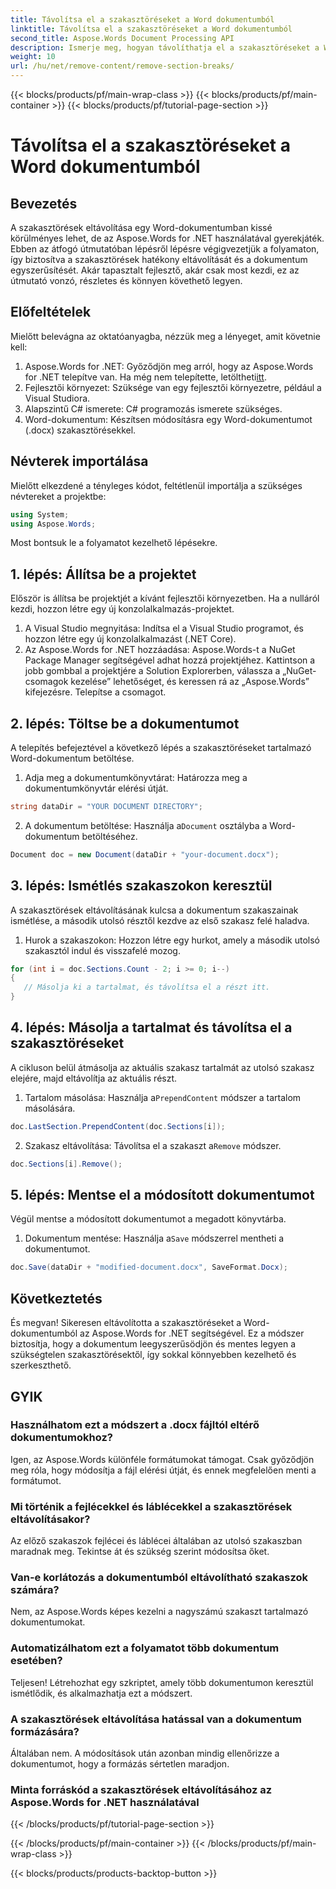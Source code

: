```yaml
---
title: Távolítsa el a szakasztöréseket a Word dokumentumból
linktitle: Távolítsa el a szakasztöréseket a Word dokumentumból
second_title: Aspose.Words Document Processing API
description: Ismerje meg, hogyan távolíthatja el a szakasztöréseket a Word dokumentumokból az Aspose.Words for .NET használatával. Ez a részletes, lépésenkénti útmutató biztosítja a zökkenőmentes dokumentumkezelést és -szerkesztést.
weight: 10
url: /hu/net/remove-content/remove-section-breaks/
---
```


{{< blocks/products/pf/main-wrap-class >}}
{{< blocks/products/pf/main-container >}}
{{< blocks/products/pf/tutorial-page-section >}}

# Távolítsa el a szakasztöréseket a Word dokumentumból

## Bevezetés

A szakasztörések eltávolítása egy Word-dokumentumban kissé körülményes lehet, de az Aspose.Words for .NET használatával gyerekjáték. Ebben az átfogó útmutatóban lépésről lépésre végigvezetjük a folyamaton, így biztosítva a szakasztörések hatékony eltávolítását és a dokumentum egyszerűsítését. Akár tapasztalt fejlesztő, akár csak most kezdi, ez az útmutató vonzó, részletes és könnyen követhető legyen.

## Előfeltételek

Mielőtt belevágna az oktatóanyagba, nézzük meg a lényeget, amit követnie kell:

1.  Aspose.Words for .NET: Győződjön meg arról, hogy az Aspose.Words for .NET telepítve van. Ha még nem telepítette, letöltheti[itt](https://releases.aspose.com/words/net/).
2. Fejlesztői környezet: Szüksége van egy fejlesztői környezetre, például a Visual Studiora.
3. Alapszintű C# ismerete: C# programozás ismerete szükséges.
4. Word-dokumentum: Készítsen módosításra egy Word-dokumentumot (.docx) szakasztörésekkel.

## Névterek importálása

Mielőtt elkezdené a tényleges kódot, feltétlenül importálja a szükséges névtereket a projektbe:

```csharp
using System;
using Aspose.Words;
```

Most bontsuk le a folyamatot kezelhető lépésekre.

## 1. lépés: Állítsa be a projektet

Először is állítsa be projektjét a kívánt fejlesztői környezetben. Ha a nulláról kezdi, hozzon létre egy új konzolalkalmazás-projektet.

1. A Visual Studio megnyitása: Indítsa el a Visual Studio programot, és hozzon létre egy új konzolalkalmazást (.NET Core).
2. Az Aspose.Words for .NET hozzáadása: Aspose.Words-t a NuGet Package Manager segítségével adhat hozzá projektjéhez. Kattintson a jobb gombbal a projektjére a Solution Explorerben, válassza a „NuGet-csomagok kezelése” lehetőséget, és keressen rá az „Aspose.Words” kifejezésre. Telepítse a csomagot.

## 2. lépés: Töltse be a dokumentumot

A telepítés befejeztével a következő lépés a szakasztöréseket tartalmazó Word-dokumentum betöltése.

1. Adja meg a dokumentumkönyvtárat: Határozza meg a dokumentumkönyvtár elérési útját.
```csharp
string dataDir = "YOUR DOCUMENT DIRECTORY";
```
2.  A dokumentum betöltése: Használja a`Document` osztályba a Word-dokumentum betöltéséhez.
```csharp
Document doc = new Document(dataDir + "your-document.docx");
```

## 3. lépés: Ismétlés szakaszokon keresztül

A szakasztörések eltávolításának kulcsa a dokumentum szakaszainak ismétlése, a második utolsó résztől kezdve az első szakasz felé haladva.

1. Hurok a szakaszokon: Hozzon létre egy hurkot, amely a második utolsó szakasztól indul és visszafelé mozog.
```csharp
for (int i = doc.Sections.Count - 2; i >= 0; i--)
{
   // Másolja ki a tartalmat, és távolítsa el a részt itt.
}
```

## 4. lépés: Másolja a tartalmat és távolítsa el a szakasztöréseket

A cikluson belül átmásolja az aktuális szakasz tartalmát az utolsó szakasz elejére, majd eltávolítja az aktuális részt.

1.  Tartalom másolása: Használja a`PrependContent` módszer a tartalom másolására.
```csharp
doc.LastSection.PrependContent(doc.Sections[i]);
```
2.  Szakasz eltávolítása: Távolítsa el a szakaszt a`Remove` módszer.
```csharp
doc.Sections[i].Remove();
```

## 5. lépés: Mentse el a módosított dokumentumot

Végül mentse a módosított dokumentumot a megadott könyvtárba.

1.  Dokumentum mentése: Használja a`Save` módszerrel mentheti a dokumentumot.
```csharp
doc.Save(dataDir + "modified-document.docx", SaveFormat.Docx);
```

## Következtetés

És megvan! Sikeresen eltávolította a szakasztöréseket a Word-dokumentumból az Aspose.Words for .NET segítségével. Ez a módszer biztosítja, hogy a dokumentum leegyszerűsödjön és mentes legyen a szükségtelen szakasztörésektől, így sokkal könnyebben kezelhető és szerkeszthető.

## GYIK

### Használhatom ezt a módszert a .docx fájltól eltérő dokumentumokhoz?
Igen, az Aspose.Words különféle formátumokat támogat. Csak győződjön meg róla, hogy módosítja a fájl elérési útját, és ennek megfelelően menti a formátumot.

### Mi történik a fejlécekkel és láblécekkel a szakasztörések eltávolításakor?
Az előző szakaszok fejlécei és láblécei általában az utolsó szakaszban maradnak meg. Tekintse át és szükség szerint módosítsa őket.

### Van-e korlátozás a dokumentumból eltávolítható szakaszok számára?
Nem, az Aspose.Words képes kezelni a nagyszámú szakaszt tartalmazó dokumentumokat.

### Automatizálhatom ezt a folyamatot több dokumentum esetében?
Teljesen! Létrehozhat egy szkriptet, amely több dokumentumon keresztül ismétlődik, és alkalmazhatja ezt a módszert.

### A szakasztörések eltávolítása hatással van a dokumentum formázására?
Általában nem. A módosítások után azonban mindig ellenőrizze a dokumentumot, hogy a formázás sértetlen maradjon.

### Minta forráskód a szakasztörések eltávolításához az Aspose.Words for .NET használatával
 
{{< /blocks/products/pf/tutorial-page-section >}}

{{< /blocks/products/pf/main-container >}}
{{< /blocks/products/pf/main-wrap-class >}}

{{< blocks/products/products-backtop-button >}}
